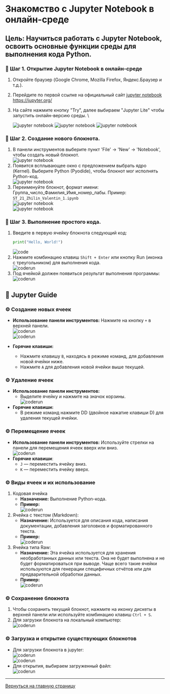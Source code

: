 # Знакомство с Jupyter Notebook в онлайн-среде 

## **Цель:** Научиться работать с Jupyter Notebook, освоить основные функции среды для выполнения кода Python.

### 📌 Шаг 1. Открытие Jupyter Notebook в онлайн-среде
1. Откройте браузер (Google Chrome, Mozilla Firefox, Яндекс.Браузер и т.д.).
2. Перейдите по первой ссылке на официальный сайт [jupyter notebook](https://jupyter.org/) https://jupyter.org/
3. На сайте нажмите кнопку "Try", далее выбираем "Jupyter Lite" чтобы запустить онлайн-версию среды. \

    ![jupyter notebook](https://github.com/Valeogamer/Python_2024_MarSU/blob/main/labs/labs_1/imgs_1/l1_img.png?raw=true)
    ![jupyter notebook](imgs_1/l1_img1.png)
    ![jupyter notebook](imgs_1/l1_img2.png)

### 📌 Шаг 2. Создание нового блокнота.
1. В панели инструментов выберите пункт 'File' → 'New' → 'Notebook', чтобы создать новый блокнот. \
    ![jupyter notebook](imgs_1/l1_img3.png)
2. Появится всплывающее окно с предложением выбрать ядро (Kernel). Выберите Python (Pyodide), чтобы блокнот мог исполнять Python-код. \
    ![jupyter notebook](imgs_1/l1_img4.png)
3. Переименуйте блокнот, формат имени: Группа_число_Фамилия_Имя_номер_лабы. Пример: `ST_21_Zhilin_Valentin_1.ipynb` \
    ![jupyter notebook](imgs_1/l1_img5.png) \
    ![jupyter notebook](imgs_1/l1_img6.png)

### 📌 Шаг 3. Выполнение простого кода.
1. Введите в первую ячейку блокнота следующий код: 
    ```python
    print("Hello, World!")
    ```
    ![code](imgs_1/l1_img7.png)
2. Нажмите комбинацию клавиш `Shift + Enter` или кнопку Run (иконка с треугольником) для выполнения кода. \
    ![coderun](imgs_1/l1_img8.png)
3. Под ячейкой должен появиться результат выполнения программы: \
    ![coderun](imgs_1/l1_img9.png)

## 📢 Jupyter Guide

### ⚙ Создание новых ячеек
- **Использование панели инструментов:** Нажмите на кнопку `+` в верхней панели. \
![coderun](imgs_1/l1_img10.png) \
![coderun](imgs_1/l1_img11.png) 

- **Горячие клавиши:**
    - Нажмите клавишу `B`, находясь в режиме команд, для добавления новой ячейки ниже.
    - Нажмите `A` для добавления новой ячейки выше текущей.
### ⚙ Удаление ячеек
- **Использование панели инструментов:** 
    - Выделите ячейку и нажмите на значок корзины. \
    ![coderun](imgs_1/l1_img12.png)
- **Горячие клавиши:**
    - В режиме команд нажмите DD (двойное нажатие клавиши D) для удаления текущей ячейки.

### ⚙ Перемещение ячеек
- **Использование панели инструментов:** Используйте стрелки на панели для перемещения ячеек вверх или вниз. \
![coderun](imgs_1/l1_img13.png)
- **Горячие клавиши**:
    - `J` — переместить ячейку вниз.
    - `K` — переместить ячейку вверх.

### ⚙ Виды ячеек и их использование
1. Кодовая ячейка
    - **Назначение:** Выполнение Python-кода.
    - **Пример:** \
        ![coderun](imgs_1/l1_img14.png)
2. Ячейка с текстом (Markdown):
    - **Назначение:** Используется для описания кода, написания документации, добавления заголовков и форматированного текста.
    - **Пример:** \
        ![coderun](imgs_1/l1_img15.png)
3. Ячейка типа Raw:
    - **Назначение:** Эта ячейка используется для хранения необработанных данных или текста. Она не будет выполнена и не будет форматироваться при выводе. Чаще всего такие ячейки используются для генерации специфичных отчётов или для предварительной обработки данных.
    - **Пример:** \
        ![coderun](imgs_1/l1_img16.png)

### ⚙ Сохранение блокнота
1. Чтобы сохранить текущий блокнот, нажмите на иконку дискеты в верхней панели или используйте комбинацию клавиш `Ctrl + S`.
2. Для загрузки блокнота на локальный компьютер: \
    ![coderun](imgs_1/l1_img17.png)

### ⚙ Загрузка и открытие существующих блокнотов
- Для загрузки блокнота в jupyter: \
    ![coderun](imgs_1/l1_img18.png) \
    ![coderun](imgs_1/l1_img19.png)
- Для открытия, выбираем загруженный файл:\
    ![coderun](imgs_1/l1_img20.png)

____
[Вернуться на главную страницу](https://valeogamer.github.io/Python_2024_MarSU/)